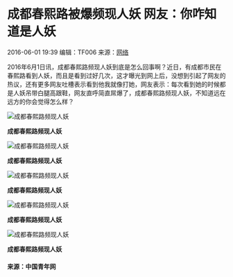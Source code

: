 # 成都春熙路被爆频现人妖 网友：你咋知道是人妖

2016-06-01 19:39 编辑：TF006 来源：[网络](#)

2016年6月1日讯，成都春熙路频现人妖到底是怎么回事啊？近日，有成都市民在春熙路看到人妖，而且是看到过好几次，这才曝光到网上后，没想到引起了网友的热议，还有更多网友吐槽表示看到他我就像打她，网友表示：每次看到她的时候都是人妖吊带白腿高跟鞋，网友直呼简直屌爆了，成都春熙路频现人妖，不知道远在远方的你会觉得怎么样？

![成都春熙路频现人妖](http://static.takefoto.cn/img/2017_pc.jpg)

**成都春熙路频现人妖**

![成都春熙路频现人妖](http://static.takefoto.cn/img/2017_pc.jpg)

**成都春熙路频现人妖**

![成都春熙路频现人妖](http://static.takefoto.cn/img/2017_pc.jpg)

**成都春熙路频现人妖**

![成都春熙路频现人妖](http://static.takefoto.cn/img/2017_pc.jpg)

**成都春熙路频现人妖**

![成都春熙路频现人妖](http://static.takefoto.cn/img/2017_pc.jpg)

**成都春熙路频现人妖**

#### 来源：中国青年网